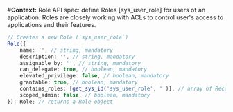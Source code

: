 #**Context:** Role API spec: define Roles [sys_user_role] for users of an application. Roles are closely working with ACLs to control user's access to applications and their features.
```typescript
// Creates a new Role (`sys_user_role`)
Role({ 
    name: '', // string, mandatory
    description: '', // string, mandatory
    assignable_by: '', // string, mandatory
    can_delegate: true, // boolean, mandatory
    elevated_privilege: false, // boolean, mandatory
    grantable: true, // boolean, mandatory
    contains_roles: [get_sys_id('sys_user_role', '')], // array of Record<'sys_user_role'>, optional, either sys_id or Role object
    scoped_admin: false, // boolean, mandatory
}): Role; // returns a Role object
```
